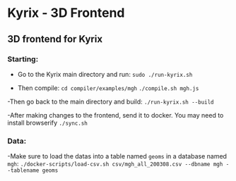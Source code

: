 # Kyrix - 3D Frontend

## 3D frontend for Kyrix


### Starting:
- Go to the Kyrix main directory and run:
```sudo ./run-kyrix.sh```

- Then compile:
```cd compiler/examples/mgh```
```./compile.sh mgh.js```

-Then go back to the main directory and build:
```./run-kyrix.sh --build```

-After making changes to the frontend, send it to docker. You may need to install browserify
```./sync.sh```

### Data:
-Make sure to load the datas into a table named ```geoms``` in a database named ```mgh```:
```./docker-scripts/load-csv.sh csv/mgh_all_200308.csv --dbname mgh --tablename geoms```